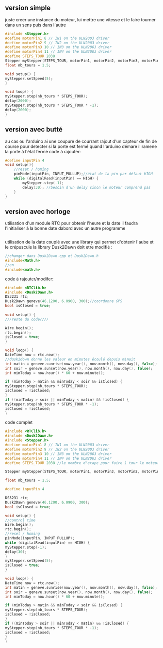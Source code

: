 ## version simple
juste creer une instance du moteur, lui mettre une vitesse et le faire tourner dans un sens puis dans l'autre

```c++
#include <Stepper.h>
#define motorPin1 8 // IN1 on the ULN2003 driver
#define motorPin2 9 // IN2 on the ULN2003 driver
#define motorPin3 10 // IN3 on the ULN2003 driver
#define motorPin4 11 // IN4 on the ULN2003 driver
#define STEPS_TOUR 2038 
Stepper myStepper(STEPS_TOUR, motorPin1, motorPin2, motorPin3, motorPin4);
float nb_tours = 1.5;

void setup() {
myStepper.setSpeed(5);
}

void loop() {
myStepper.step(nb_tours * STEPS_TOUR);
delay(2000);
myStepper.step(nb_tours * STEPS_TOUR * -1);
delay(2000);
}
```

## version avec butté
au cas ou l'arduino ai une coupure de courrant
rajout d'un capteur de fin de course pour detecter si la porte est fermé
quand l'arduino démare il ramene la porte à l'état fermé
code à rajouter:
```c++
#define inputPin 4
void setup(){
	//reset / homing
	pinMode(inputPin, INPUT_PULLUP);//état de la pin par défaut HIGH
	while (digitalRead(inputPin) == HIGH) {
		myStepper.step(-1);
		delay(30); //besoin d'un delay sinon le moteur comprend pas
	}
}
```

## version avec horloge
utilisation d'un module RTC pour obtenir l'heure et la date 
il faudra l'initialiser à la bonne date dabord avec un autre programme
```c++

```

utilisation de la date couplé avec une library qui permet d'obtenir l'aube et le crépuscule
la library Dusk2Dawn doit etre modifié : 
```c++
//changer dans Dusk2Dawn.cpp et Dusk2Dawn.h
#include<Math.h>
//en
#include<math.h>
```

code à rajouter/modifer:
```c++
#include <RTClib.h>
#include <Dusk2Dawn.h>
DS3231 rtc;
Dusk2Dawn geneve(46.1200, 6.0900, 300);//coordonne GPS
bool isClosed = true;
  
void setup() {
///reste du code////

Wire.begin();
rtc.begin();
isClosed = true;
}

void loop() {
DateTime now = rtc.now();
//dusk2down donne les valeur en minutes écoulé depuis minuit
int matin = geneve.sunrise(now.year(), now.month(), now.day(), false);
int soir = geneve.sunset(now.year(), now.month(), now.day(), false);
int minToday = now.hour() * 60 + now.minute();

if (minToday > matin && minToday < soir && isClosed) {
myStepper.step(nb_tours * STEPS_TOUR);
isClosed = !isClosed;
}
if ((minToday > soir || minToday < matin) && !isClosed) {
myStepper.step(nb_tours * STEPS_TOUR * -1);
isClosed = !isClosed;
}
```


code complet
```c++
#include <RTClib.h>
#include <Dusk2Dawn.h>
#include <Stepper.h>
#define motorPin1 8 // IN1 on the ULN2003 driver
#define motorPin2 9 // IN2 on the ULN2003 driver
#define motorPin3 10 // IN3 on the ULN2003 driver
#define motorPin4 11 // IN4 on the ULN2003 driver
#define STEPS_TOUR 2038 //le nombre d'etape pour faire 1 tour le moteur en full-step mode fait 2048 en half step mode 4096

Stepper myStepper(STEPS_TOUR, motorPin1, motorPin3, motorPin2, motorPin4);

float nb_tours = 1.5;

#define inputPin 4

DS3231 rtc;
Dusk2Dawn geneve(46.1200, 6.0900, 300);
bool isClosed = true;

void setup() {
//control time
Wire.begin();
rtc.begin();
//reset / homing
pinMode(inputPin, INPUT_PULLUP);
while (digitalRead(inputPin) == HIGH) {
myStepper.step(-1);
delay(30);
}
myStepper.setSpeed(5);
isClosed = true;
}

void loop() {
DateTime now = rtc.now();
int matin = geneve.sunrise(now.year(), now.month(), now.day(), false);
int soir = geneve.sunset(now.year(), now.month(), now.day(), false);
int minToday = now.hour() * 60 + now.minute();

if (minToday > matin && minToday < soir && isClosed) {
myStepper.step(nb_tours * STEPS_TOUR);
isClosed = !isClosed;
}
if ((minToday > soir || minToday < matin) && !isClosed) {
myStepper.step(nb_tours * STEPS_TOUR * -1);
isClosed = !isClosed;
}
}
```